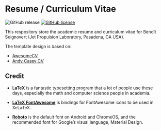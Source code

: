 Resume / Curriculum Vitae
==========================

![GitHub release](https://img.shields.io/github/release/seignovert/cv.svg)
[![GitHub license](https://img.shields.io/github/license/seignovert/cv.svg)](https://github.com/seignovert/cv/blob/master/LICENCE.md)

This respository store the academic resume and curriculum vitae for Benoît Seignovert (Jet Propulsion Laboratory, Pasadena, CA USA).

The template design is based on:
  - [AwesomeCV](https://github.com/posquit0/Awesome-CV)
  - [Andy Casey CV](https://github.com/andycasey/cv)

Credit
-------
* [**LaTeX**](http://www.latex-project.org) is a fantastic typesetting program that a lot of people use these days, especially the math and computer science people in academia.

* [**LaTeX FontAwesome**](https://github.com/furl/latex-fontawesome) is bindings for FontAwesome icons to be used in XeLaTeX.

* [**Roboto**](https://github.com/google/roboto) is the default font on Android and ChromeOS, and the recommended font for Google’s visual language, Material Design.
